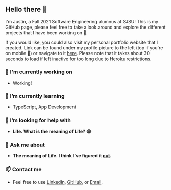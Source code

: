 ## Hello there 👋

I'm Justin, a Fall 2021 Software Engineering alumnus at SJSU! This is my GitHub page, please feel free to take a look around and explore the different projects that I have been working on 🙌. 

If you would like, you could also visit my personal portfolio website that I created. Link can be found under my profile picture to the left (top if you're on mobile 📱) or navigate to it <a target="_blank" rel="noopener noreferrer" href="https://justin-zhu1018.herokuapp.com/">here</a>. Please note that it takes about 30 seconds to load if left inactive for too long due to Heroku restrictions.

### 🔭 I'm currently working on
- Working!
### 🌱 I’m currently learning
- TypeScript, App Development
### 🤔 I’m looking for help with
- <b>Life. What is the meaning of Life? 😭</b>
### 💬 Ask me about
- <b>The meaning of Life. I think I've figured it <a target="_blank" rel="noopener noreferrer" href="https://www.amazon.com/Hasbro-E4304000-Game-of-Life/dp/B07B7KS87Q/ref=pd_lpo_21_t_0/144-0091347-9478257?_encoding=UTF8&pd_rd_i=B07B7KS87Q&pd_rd_r=687b111a-2642-4058-854f-3701426a1618&pd_rd_w=NSsFl&pd_rd_wg=mEnK0&pf_rd_p=7b36d496-f366-4631-94d3-61b87b52511b&pf_rd_r=GVP33ZM4W3Q8N5HVTBP8&psc=1&refRID=GVP33ZM4W3Q8N5HVTBP8">out<a/>.</b>
### 📫 Contact me
- Feel free to use <a target="_blank" rel="noopener noreferrer" href ="https://www.linkedin.com/in/justin-zhu1018/">LinkedIn</a>, <a target="_blank" rel="noopener noreferrer" href ="https://github.com/justin-zhu1018/">GitHub</a>, or <a href="mailto:justin.zhu1018@gmail.com">Email</a>.

<!--
**justin-zhu1018/justin-zhu1018** is a ✨ _special_ ✨ repository because its `README.md` (this file) appears on your GitHub profile.
